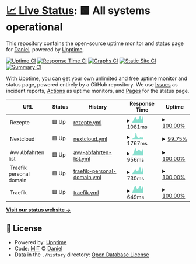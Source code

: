 # [📈 Live Status](https://gloriousDan.github.io/Homelab-uptime): <!--live status--> **🟩 All systems operational**

This repository contains the open-source uptime monitor and status page for [Daniel](https://gloriousDan.github.io/Homelab-uptime), powered by [Upptime](https://github.com/upptime/upptime).

[![Uptime CI](https://github.com/gloriousDan/Homelab-uptime/workflows/Uptime%20CI/badge.svg)](https://github.com/gloriousDan/Homelab-uptime/actions?query=workflow%3A%22Uptime+CI%22)
[![Response Time CI](https://github.com/gloriousDan/Homelab-uptime/workflows/Response%20Time%20CI/badge.svg)](https://github.com/gloriousDan/Homelab-uptime/actions?query=workflow%3A%22Response+Time+CI%22)
[![Graphs CI](https://github.com/gloriousDan/Homelab-uptime/workflows/Graphs%20CI/badge.svg)](https://github.com/gloriousDan/Homelab-uptime/actions?query=workflow%3A%22Graphs+CI%22)
[![Static Site CI](https://github.com/gloriousDan/Homelab-uptime/workflows/Static%20Site%20CI/badge.svg)](https://github.com/gloriousDan/Homelab-uptime/actions?query=workflow%3A%22Static+Site+CI%22)
[![Summary CI](https://github.com/gloriousDan/Homelab-uptime/workflows/Summary%20CI/badge.svg)](https://github.com/gloriousDan/Homelab-uptime/actions?query=workflow%3A%22Summary+CI%22)

With [Upptime](https://upptime.js.org), you can get your own unlimited and free uptime monitor and status page, powered entirely by a GitHub repository. We use [Issues](https://github.com/gloriousDan/Homelab-uptime/issues) as incident reports, [Actions](https://github.com/gloriousDan/Homelab-uptime/actions) as uptime monitors, and [Pages](https://gloriousDan.github.io/Homelab-uptime) for the status page.

<!--start: status pages-->
<!-- This summary is generated by Upptime (https://github.com/upptime/upptime) -->
<!-- Do not edit this manually, your changes will be overwritten -->
<!-- prettier-ignore -->
| URL | Status | History | Response Time | Uptime |
| --- | ------ | ------- | ------------- | ------ |
| <img alt="" src="https://icons.duckduckgo.com/ip3/null.ico" height="13"> Rezepte | 🟩 Up | [rezepte.yml](https://github.com/gloriousDan/Homelab-uptime/commits/HEAD/history/rezepte.yml) | <details><summary><img alt="Response time graph" src="./graphs/rezepte/response-time-week.png" height="20"> 1081ms</summary><br><a href="https://gloriousDan.github.io/Homelab-uptime/history/rezepte"><img alt="Response time 1043" src="https://img.shields.io/endpoint?url=https%3A%2F%2Fraw.githubusercontent.com%2FgloriousDan%2FHomelab-uptime%2FHEAD%2Fapi%2Frezepte%2Fresponse-time.json"></a><br><a href="https://gloriousDan.github.io/Homelab-uptime/history/rezepte"><img alt="24-hour response time 1205" src="https://img.shields.io/endpoint?url=https%3A%2F%2Fraw.githubusercontent.com%2FgloriousDan%2FHomelab-uptime%2FHEAD%2Fapi%2Frezepte%2Fresponse-time-day.json"></a><br><a href="https://gloriousDan.github.io/Homelab-uptime/history/rezepte"><img alt="7-day response time 1081" src="https://img.shields.io/endpoint?url=https%3A%2F%2Fraw.githubusercontent.com%2FgloriousDan%2FHomelab-uptime%2FHEAD%2Fapi%2Frezepte%2Fresponse-time-week.json"></a><br><a href="https://gloriousDan.github.io/Homelab-uptime/history/rezepte"><img alt="30-day response time 1103" src="https://img.shields.io/endpoint?url=https%3A%2F%2Fraw.githubusercontent.com%2FgloriousDan%2FHomelab-uptime%2FHEAD%2Fapi%2Frezepte%2Fresponse-time-month.json"></a><br><a href="https://gloriousDan.github.io/Homelab-uptime/history/rezepte"><img alt="1-year response time 1043" src="https://img.shields.io/endpoint?url=https%3A%2F%2Fraw.githubusercontent.com%2FgloriousDan%2FHomelab-uptime%2FHEAD%2Fapi%2Frezepte%2Fresponse-time-year.json"></a></details> | <details><summary><a href="https://gloriousDan.github.io/Homelab-uptime/history/rezepte">100.00%</a></summary><a href="https://gloriousDan.github.io/Homelab-uptime/history/rezepte"><img alt="All-time uptime 100.00%" src="https://img.shields.io/endpoint?url=https%3A%2F%2Fraw.githubusercontent.com%2FgloriousDan%2FHomelab-uptime%2FHEAD%2Fapi%2Frezepte%2Fuptime.json"></a><br><a href="https://gloriousDan.github.io/Homelab-uptime/history/rezepte"><img alt="24-hour uptime 100.00%" src="https://img.shields.io/endpoint?url=https%3A%2F%2Fraw.githubusercontent.com%2FgloriousDan%2FHomelab-uptime%2FHEAD%2Fapi%2Frezepte%2Fuptime-day.json"></a><br><a href="https://gloriousDan.github.io/Homelab-uptime/history/rezepte"><img alt="7-day uptime 100.00%" src="https://img.shields.io/endpoint?url=https%3A%2F%2Fraw.githubusercontent.com%2FgloriousDan%2FHomelab-uptime%2FHEAD%2Fapi%2Frezepte%2Fuptime-week.json"></a><br><a href="https://gloriousDan.github.io/Homelab-uptime/history/rezepte"><img alt="30-day uptime 100.00%" src="https://img.shields.io/endpoint?url=https%3A%2F%2Fraw.githubusercontent.com%2FgloriousDan%2FHomelab-uptime%2FHEAD%2Fapi%2Frezepte%2Fuptime-month.json"></a><br><a href="https://gloriousDan.github.io/Homelab-uptime/history/rezepte"><img alt="1-year uptime 100.00%" src="https://img.shields.io/endpoint?url=https%3A%2F%2Fraw.githubusercontent.com%2FgloriousDan%2FHomelab-uptime%2FHEAD%2Fapi%2Frezepte%2Fuptime-year.json"></a></details>
| <img alt="" src="https://icons.duckduckgo.com/ip3/null.ico" height="13"> Nextcloud | 🟩 Up | [nextcloud.yml](https://github.com/gloriousDan/Homelab-uptime/commits/HEAD/history/nextcloud.yml) | <details><summary><img alt="Response time graph" src="./graphs/nextcloud/response-time-week.png" height="20"> 1767ms</summary><br><a href="https://gloriousDan.github.io/Homelab-uptime/history/nextcloud"><img alt="Response time 1132" src="https://img.shields.io/endpoint?url=https%3A%2F%2Fraw.githubusercontent.com%2FgloriousDan%2FHomelab-uptime%2FHEAD%2Fapi%2Fnextcloud%2Fresponse-time.json"></a><br><a href="https://gloriousDan.github.io/Homelab-uptime/history/nextcloud"><img alt="24-hour response time 1548" src="https://img.shields.io/endpoint?url=https%3A%2F%2Fraw.githubusercontent.com%2FgloriousDan%2FHomelab-uptime%2FHEAD%2Fapi%2Fnextcloud%2Fresponse-time-day.json"></a><br><a href="https://gloriousDan.github.io/Homelab-uptime/history/nextcloud"><img alt="7-day response time 1767" src="https://img.shields.io/endpoint?url=https%3A%2F%2Fraw.githubusercontent.com%2FgloriousDan%2FHomelab-uptime%2FHEAD%2Fapi%2Fnextcloud%2Fresponse-time-week.json"></a><br><a href="https://gloriousDan.github.io/Homelab-uptime/history/nextcloud"><img alt="30-day response time 1288" src="https://img.shields.io/endpoint?url=https%3A%2F%2Fraw.githubusercontent.com%2FgloriousDan%2FHomelab-uptime%2FHEAD%2Fapi%2Fnextcloud%2Fresponse-time-month.json"></a><br><a href="https://gloriousDan.github.io/Homelab-uptime/history/nextcloud"><img alt="1-year response time 1132" src="https://img.shields.io/endpoint?url=https%3A%2F%2Fraw.githubusercontent.com%2FgloriousDan%2FHomelab-uptime%2FHEAD%2Fapi%2Fnextcloud%2Fresponse-time-year.json"></a></details> | <details><summary><a href="https://gloriousDan.github.io/Homelab-uptime/history/nextcloud">99.75%</a></summary><a href="https://gloriousDan.github.io/Homelab-uptime/history/nextcloud"><img alt="All-time uptime 99.60%" src="https://img.shields.io/endpoint?url=https%3A%2F%2Fraw.githubusercontent.com%2FgloriousDan%2FHomelab-uptime%2FHEAD%2Fapi%2Fnextcloud%2Fuptime.json"></a><br><a href="https://gloriousDan.github.io/Homelab-uptime/history/nextcloud"><img alt="24-hour uptime 100.00%" src="https://img.shields.io/endpoint?url=https%3A%2F%2Fraw.githubusercontent.com%2FgloriousDan%2FHomelab-uptime%2FHEAD%2Fapi%2Fnextcloud%2Fuptime-day.json"></a><br><a href="https://gloriousDan.github.io/Homelab-uptime/history/nextcloud"><img alt="7-day uptime 99.75%" src="https://img.shields.io/endpoint?url=https%3A%2F%2Fraw.githubusercontent.com%2FgloriousDan%2FHomelab-uptime%2FHEAD%2Fapi%2Fnextcloud%2Fuptime-week.json"></a><br><a href="https://gloriousDan.github.io/Homelab-uptime/history/nextcloud"><img alt="30-day uptime 99.85%" src="https://img.shields.io/endpoint?url=https%3A%2F%2Fraw.githubusercontent.com%2FgloriousDan%2FHomelab-uptime%2FHEAD%2Fapi%2Fnextcloud%2Fuptime-month.json"></a><br><a href="https://gloriousDan.github.io/Homelab-uptime/history/nextcloud"><img alt="1-year uptime 99.60%" src="https://img.shields.io/endpoint?url=https%3A%2F%2Fraw.githubusercontent.com%2FgloriousDan%2FHomelab-uptime%2FHEAD%2Fapi%2Fnextcloud%2Fuptime-year.json"></a></details>
| <img alt="" src="https://icons.duckduckgo.com/ip3/null.ico" height="13"> Avv Abfahrten list | 🟩 Up | [avv-abfahrten-list.yml](https://github.com/gloriousDan/Homelab-uptime/commits/HEAD/history/avv-abfahrten-list.yml) | <details><summary><img alt="Response time graph" src="./graphs/avv-abfahrten-list/response-time-week.png" height="20"> 956ms</summary><br><a href="https://gloriousDan.github.io/Homelab-uptime/history/avv-abfahrten-list"><img alt="Response time 767" src="https://img.shields.io/endpoint?url=https%3A%2F%2Fraw.githubusercontent.com%2FgloriousDan%2FHomelab-uptime%2FHEAD%2Fapi%2Favv-abfahrten-list%2Fresponse-time.json"></a><br><a href="https://gloriousDan.github.io/Homelab-uptime/history/avv-abfahrten-list"><img alt="24-hour response time 1264" src="https://img.shields.io/endpoint?url=https%3A%2F%2Fraw.githubusercontent.com%2FgloriousDan%2FHomelab-uptime%2FHEAD%2Fapi%2Favv-abfahrten-list%2Fresponse-time-day.json"></a><br><a href="https://gloriousDan.github.io/Homelab-uptime/history/avv-abfahrten-list"><img alt="7-day response time 956" src="https://img.shields.io/endpoint?url=https%3A%2F%2Fraw.githubusercontent.com%2FgloriousDan%2FHomelab-uptime%2FHEAD%2Fapi%2Favv-abfahrten-list%2Fresponse-time-week.json"></a><br><a href="https://gloriousDan.github.io/Homelab-uptime/history/avv-abfahrten-list"><img alt="30-day response time 788" src="https://img.shields.io/endpoint?url=https%3A%2F%2Fraw.githubusercontent.com%2FgloriousDan%2FHomelab-uptime%2FHEAD%2Fapi%2Favv-abfahrten-list%2Fresponse-time-month.json"></a><br><a href="https://gloriousDan.github.io/Homelab-uptime/history/avv-abfahrten-list"><img alt="1-year response time 767" src="https://img.shields.io/endpoint?url=https%3A%2F%2Fraw.githubusercontent.com%2FgloriousDan%2FHomelab-uptime%2FHEAD%2Fapi%2Favv-abfahrten-list%2Fresponse-time-year.json"></a></details> | <details><summary><a href="https://gloriousDan.github.io/Homelab-uptime/history/avv-abfahrten-list">100.00%</a></summary><a href="https://gloriousDan.github.io/Homelab-uptime/history/avv-abfahrten-list"><img alt="All-time uptime 99.99%" src="https://img.shields.io/endpoint?url=https%3A%2F%2Fraw.githubusercontent.com%2FgloriousDan%2FHomelab-uptime%2FHEAD%2Fapi%2Favv-abfahrten-list%2Fuptime.json"></a><br><a href="https://gloriousDan.github.io/Homelab-uptime/history/avv-abfahrten-list"><img alt="24-hour uptime 100.00%" src="https://img.shields.io/endpoint?url=https%3A%2F%2Fraw.githubusercontent.com%2FgloriousDan%2FHomelab-uptime%2FHEAD%2Fapi%2Favv-abfahrten-list%2Fuptime-day.json"></a><br><a href="https://gloriousDan.github.io/Homelab-uptime/history/avv-abfahrten-list"><img alt="7-day uptime 100.00%" src="https://img.shields.io/endpoint?url=https%3A%2F%2Fraw.githubusercontent.com%2FgloriousDan%2FHomelab-uptime%2FHEAD%2Fapi%2Favv-abfahrten-list%2Fuptime-week.json"></a><br><a href="https://gloriousDan.github.io/Homelab-uptime/history/avv-abfahrten-list"><img alt="30-day uptime 100.00%" src="https://img.shields.io/endpoint?url=https%3A%2F%2Fraw.githubusercontent.com%2FgloriousDan%2FHomelab-uptime%2FHEAD%2Fapi%2Favv-abfahrten-list%2Fuptime-month.json"></a><br><a href="https://gloriousDan.github.io/Homelab-uptime/history/avv-abfahrten-list"><img alt="1-year uptime 99.99%" src="https://img.shields.io/endpoint?url=https%3A%2F%2Fraw.githubusercontent.com%2FgloriousDan%2FHomelab-uptime%2FHEAD%2Fapi%2Favv-abfahrten-list%2Fuptime-year.json"></a></details>
| <img alt="" src="https://icons.duckduckgo.com/ip3/null.ico" height="13"> Traefik personal domain | 🟩 Up | [traefik-personal-domain.yml](https://github.com/gloriousDan/Homelab-uptime/commits/HEAD/history/traefik-personal-domain.yml) | <details><summary><img alt="Response time graph" src="./graphs/traefik-personal-domain/response-time-week.png" height="20"> 730ms</summary><br><a href="https://gloriousDan.github.io/Homelab-uptime/history/traefik-personal-domain"><img alt="Response time 676" src="https://img.shields.io/endpoint?url=https%3A%2F%2Fraw.githubusercontent.com%2FgloriousDan%2FHomelab-uptime%2FHEAD%2Fapi%2Ftraefik-personal-domain%2Fresponse-time.json"></a><br><a href="https://gloriousDan.github.io/Homelab-uptime/history/traefik-personal-domain"><img alt="24-hour response time 541" src="https://img.shields.io/endpoint?url=https%3A%2F%2Fraw.githubusercontent.com%2FgloriousDan%2FHomelab-uptime%2FHEAD%2Fapi%2Ftraefik-personal-domain%2Fresponse-time-day.json"></a><br><a href="https://gloriousDan.github.io/Homelab-uptime/history/traefik-personal-domain"><img alt="7-day response time 730" src="https://img.shields.io/endpoint?url=https%3A%2F%2Fraw.githubusercontent.com%2FgloriousDan%2FHomelab-uptime%2FHEAD%2Fapi%2Ftraefik-personal-domain%2Fresponse-time-week.json"></a><br><a href="https://gloriousDan.github.io/Homelab-uptime/history/traefik-personal-domain"><img alt="30-day response time 690" src="https://img.shields.io/endpoint?url=https%3A%2F%2Fraw.githubusercontent.com%2FgloriousDan%2FHomelab-uptime%2FHEAD%2Fapi%2Ftraefik-personal-domain%2Fresponse-time-month.json"></a><br><a href="https://gloriousDan.github.io/Homelab-uptime/history/traefik-personal-domain"><img alt="1-year response time 676" src="https://img.shields.io/endpoint?url=https%3A%2F%2Fraw.githubusercontent.com%2FgloriousDan%2FHomelab-uptime%2FHEAD%2Fapi%2Ftraefik-personal-domain%2Fresponse-time-year.json"></a></details> | <details><summary><a href="https://gloriousDan.github.io/Homelab-uptime/history/traefik-personal-domain">100.00%</a></summary><a href="https://gloriousDan.github.io/Homelab-uptime/history/traefik-personal-domain"><img alt="All-time uptime 100.00%" src="https://img.shields.io/endpoint?url=https%3A%2F%2Fraw.githubusercontent.com%2FgloriousDan%2FHomelab-uptime%2FHEAD%2Fapi%2Ftraefik-personal-domain%2Fuptime.json"></a><br><a href="https://gloriousDan.github.io/Homelab-uptime/history/traefik-personal-domain"><img alt="24-hour uptime 100.00%" src="https://img.shields.io/endpoint?url=https%3A%2F%2Fraw.githubusercontent.com%2FgloriousDan%2FHomelab-uptime%2FHEAD%2Fapi%2Ftraefik-personal-domain%2Fuptime-day.json"></a><br><a href="https://gloriousDan.github.io/Homelab-uptime/history/traefik-personal-domain"><img alt="7-day uptime 100.00%" src="https://img.shields.io/endpoint?url=https%3A%2F%2Fraw.githubusercontent.com%2FgloriousDan%2FHomelab-uptime%2FHEAD%2Fapi%2Ftraefik-personal-domain%2Fuptime-week.json"></a><br><a href="https://gloriousDan.github.io/Homelab-uptime/history/traefik-personal-domain"><img alt="30-day uptime 100.00%" src="https://img.shields.io/endpoint?url=https%3A%2F%2Fraw.githubusercontent.com%2FgloriousDan%2FHomelab-uptime%2FHEAD%2Fapi%2Ftraefik-personal-domain%2Fuptime-month.json"></a><br><a href="https://gloriousDan.github.io/Homelab-uptime/history/traefik-personal-domain"><img alt="1-year uptime 100.00%" src="https://img.shields.io/endpoint?url=https%3A%2F%2Fraw.githubusercontent.com%2FgloriousDan%2FHomelab-uptime%2FHEAD%2Fapi%2Ftraefik-personal-domain%2Fuptime-year.json"></a></details>
| <img alt="" src="https://icons.duckduckgo.com/ip3/null.ico" height="13"> Traefik | 🟩 Up | [traefik.yml](https://github.com/gloriousDan/Homelab-uptime/commits/HEAD/history/traefik.yml) | <details><summary><img alt="Response time graph" src="./graphs/traefik/response-time-week.png" height="20"> 649ms</summary><br><a href="https://gloriousDan.github.io/Homelab-uptime/history/traefik"><img alt="Response time 694" src="https://img.shields.io/endpoint?url=https%3A%2F%2Fraw.githubusercontent.com%2FgloriousDan%2FHomelab-uptime%2FHEAD%2Fapi%2Ftraefik%2Fresponse-time.json"></a><br><a href="https://gloriousDan.github.io/Homelab-uptime/history/traefik"><img alt="24-hour response time 551" src="https://img.shields.io/endpoint?url=https%3A%2F%2Fraw.githubusercontent.com%2FgloriousDan%2FHomelab-uptime%2FHEAD%2Fapi%2Ftraefik%2Fresponse-time-day.json"></a><br><a href="https://gloriousDan.github.io/Homelab-uptime/history/traefik"><img alt="7-day response time 649" src="https://img.shields.io/endpoint?url=https%3A%2F%2Fraw.githubusercontent.com%2FgloriousDan%2FHomelab-uptime%2FHEAD%2Fapi%2Ftraefik%2Fresponse-time-week.json"></a><br><a href="https://gloriousDan.github.io/Homelab-uptime/history/traefik"><img alt="30-day response time 677" src="https://img.shields.io/endpoint?url=https%3A%2F%2Fraw.githubusercontent.com%2FgloriousDan%2FHomelab-uptime%2FHEAD%2Fapi%2Ftraefik%2Fresponse-time-month.json"></a><br><a href="https://gloriousDan.github.io/Homelab-uptime/history/traefik"><img alt="1-year response time 694" src="https://img.shields.io/endpoint?url=https%3A%2F%2Fraw.githubusercontent.com%2FgloriousDan%2FHomelab-uptime%2FHEAD%2Fapi%2Ftraefik%2Fresponse-time-year.json"></a></details> | <details><summary><a href="https://gloriousDan.github.io/Homelab-uptime/history/traefik">100.00%</a></summary><a href="https://gloriousDan.github.io/Homelab-uptime/history/traefik"><img alt="All-time uptime 100.00%" src="https://img.shields.io/endpoint?url=https%3A%2F%2Fraw.githubusercontent.com%2FgloriousDan%2FHomelab-uptime%2FHEAD%2Fapi%2Ftraefik%2Fuptime.json"></a><br><a href="https://gloriousDan.github.io/Homelab-uptime/history/traefik"><img alt="24-hour uptime 100.00%" src="https://img.shields.io/endpoint?url=https%3A%2F%2Fraw.githubusercontent.com%2FgloriousDan%2FHomelab-uptime%2FHEAD%2Fapi%2Ftraefik%2Fuptime-day.json"></a><br><a href="https://gloriousDan.github.io/Homelab-uptime/history/traefik"><img alt="7-day uptime 100.00%" src="https://img.shields.io/endpoint?url=https%3A%2F%2Fraw.githubusercontent.com%2FgloriousDan%2FHomelab-uptime%2FHEAD%2Fapi%2Ftraefik%2Fuptime-week.json"></a><br><a href="https://gloriousDan.github.io/Homelab-uptime/history/traefik"><img alt="30-day uptime 100.00%" src="https://img.shields.io/endpoint?url=https%3A%2F%2Fraw.githubusercontent.com%2FgloriousDan%2FHomelab-uptime%2FHEAD%2Fapi%2Ftraefik%2Fuptime-month.json"></a><br><a href="https://gloriousDan.github.io/Homelab-uptime/history/traefik"><img alt="1-year uptime 100.00%" src="https://img.shields.io/endpoint?url=https%3A%2F%2Fraw.githubusercontent.com%2FgloriousDan%2FHomelab-uptime%2FHEAD%2Fapi%2Ftraefik%2Fuptime-year.json"></a></details>

<!--end: status pages-->

[**Visit our status website →**](https://gloriousDan.github.io/Homelab-uptime)

## 📄 License

- Powered by: [Upptime](https://github.com/upptime/upptime)
- Code: [MIT](./LICENSE) © [Daniel](https://gloriousDan.github.io/Homelab-uptime)
- Data in the `./history` directory: [Open Database License](https://opendatacommons.org/licenses/odbl/1-0/)
